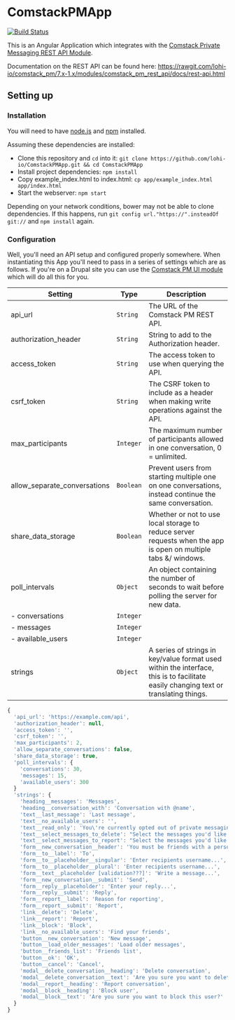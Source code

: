 # ComstackPMApp

[![Build Status](https://travis-ci.org/lohi-io/ComstackPMApp.svg?branch=master)](https://travis-ci.org/lohi-io/ComstackPMApp)

This is an Angular Application which integrates with the [Comstack Private Messaging REST API Module](https://github.com/lohi-io/comstack_pm/tree/7.x-1.x/modules/comstack_pm_rest_api).

Documentation on the REST API can be found here:
https://rawgit.com/lohi-io/comstack_pm/7.x-1.x/modules/comstack_pm_rest_api/docs/rest-api.html

## Setting up

### Installation

You will need to have [node.js](http://www.nodejs.org/) and [npm](http://www.npmjs.com) installed.

Assuming these dependencies are installed:
- Clone this repository and `cd` into it: `git clone https://github.com/lohi-io/ComstackPMApp.git && cd ComstackPMApp`
- Install project dependencies: `npm install`
- Copy example_index.html to index.html: `cp app/example_index.html app/index.html`
- Start the webserver: `npm start`

Depending on your network conditions, bower may not be able to clone dependencies. If this happens, run `git config url."https://".insteadOf git://` and `npm install` again.

### Configuration
Well, you'll need an API setup and configured properly somewhere. When instantiating this App you'll need to pass in a series of settings which are as follows. If you're on a Drupal site you can use the [Comstack PM UI module](https://github.com/lohi-io/comstack_pm_ui) which will do all this for you.

| Setting | Type | Description |
| ------------- | ----------- | ----------- |
| api_url | `String` | The URL of the Comstack PM REST API. |
| authorization_header | `String` | String to add to the Authorization header. |
| access_token | `String` | The access token to use when querying the API. |
| csrf_token | `String` | The CSRF token to include as a header when making write operations against the API. |
| max_participants | `Integer` | The maximum number of participants allowed in one conversation, 0 = unlimited. |
| allow_separate_conversations | `Boolean` | Prevent users from starting multiple one on one conversations, instead continue the same conversation. |
| share_data_storage | `Boolean` | Whether or not to use local storage to reduce server requests when the app is open on multiple tabs &/ windows. |
| poll_intervals | `Object` | An object containing the number of seconds to wait before polling the server for new data. |
| - conversations | `Integer` | |
| - messages | `Integer` | |
| - available_users | `Integer` | |
| strings | `Object` | A series of strings in key/value format used within the interface, this is to facilitate easily changing text or translating things. |

```javascript
{
  'api_url': 'https://example.com/api',
  'authorization_header': null,
  'access_token': '',
  'csrf_token': '',
  'max_participants': 2,
  'allow_separate_conversations': false,
  'share_data_storage': true,
  'poll_intervals': {
    'conversations': 30,
    'messages': 15,
    'available_users': 300
  }
  'strings': {
    'heading__messages': 'Messages',
    'heading__conversation_with': 'Conversation with @name',
    'text__last_message': 'Last message',
    'text__no_available_users': '',
    'text__read_only': 'You\'re currently opted out of private messaging, <a href="@url">click here</a> to go the the account settings form.',
    'text__select_messages_to_delete': "Select the messages you'd like to delete",
    'text__select_messages_to_report': "Select the messages you'd like to report",
    'form__new_conversation__header': 'You must be friends with a person before you can send them messages. <a href="@url">Find and add friends</a>',
    'form__to__label': 'To',
    'form__to__placeholder__singular': 'Enter recipients username...',
    'form__to__placeholder__plural': 'Enter recipients username...',
    'form__text__placeholder [validation???]': 'Write a message...',
    'form__new_conversation__submit': 'Send',
    'form__reply__placeholder': 'Enter your reply...',
    'form__reply__submit': 'Reply',
    'form__report__label': 'Reason for reporting',
    'form__report__submit': 'Report',
    'link__delete': 'Delete',
    'link__report': 'Report',
    'link__block': 'Block',
    'link__no_available_users': 'Find your friends',
    'button__new_conversation': 'New message',
    'button__load_older_messages': 'Load older messages',
    'button__friends_list': 'Friends list',
    'button__ok': 'OK',
    'button__cancel': 'Cancel',
    'modal__delete_conversation__heading': 'Delete conversation',
    'modal__delete_conversation__text': 'Are you sure you want to delete this conversation?',
    'modal__report__heading': 'Report conversation',
    'modal__block__heading': 'Block user',
    'modal__block__text': 'Are you sure you want to block this user?'
  }
}
```
